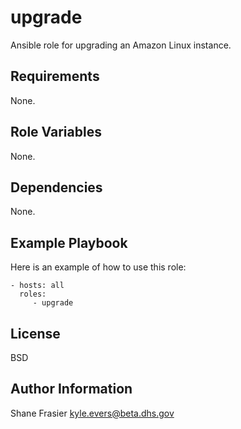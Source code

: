 upgrade
=========

Ansible role for upgrading an Amazon Linux instance.

Requirements
------------

None.

Role Variables
--------------

None.

Dependencies
------------

None.

Example Playbook
----------------

Here is an example of how to use this role:

    - hosts: all
      roles:
         - upgrade

License
-------

BSD

Author Information
------------------

Shane Frasier <kyle.evers@beta.dhs.gov>
